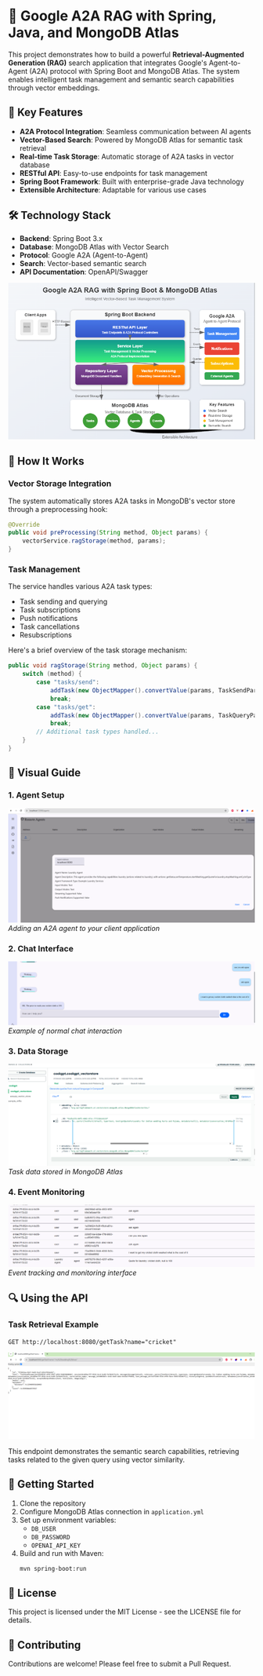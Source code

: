 # 🤖 Google A2A RAG with Spring, Java, and MongoDB Atlas

This project demonstrates how to build a powerful **Retrieval-Augmented Generation (RAG)** search application that integrates Google's Agent-to-Agent (A2A) protocol with Spring Boot and MongoDB Atlas. The system enables intelligent task management and semantic search capabilities through vector embeddings.

## 🌟 Key Features

- **A2A Protocol Integration**: Seamless communication between AI agents
- **Vector-Based Search**: Powered by MongoDB Atlas for semantic task retrieval
- **Real-time Task Storage**: Automatic storage of A2A tasks in vector database
- **RESTful API**: Easy-to-use endpoints for task management
- **Spring Boot Framework**: Built with enterprise-grade Java technology
- **Extensible Architecture**: Adaptable for various use cases

## 🛠️ Technology Stack

- **Backend**: Spring Boot 3.x
- **Database**: MongoDB Atlas with Vector Search
- **Protocol**: Google A2A (Agent-to-Agent)
- **Search**: Vector-based semantic search
- **API Documentation**: OpenAPI/Swagger

![Architecture](architecture.png)  

## 📝 How It Works

### Vector Storage Integration

The system automatically stores A2A tasks in MongoDB's vector store through a preprocessing hook:

```java
@Override
public void preProcessing(String method, Object params) {
    vectorService.ragStorage(method, params);
}
```

### Task Management

The service handles various A2A task types:
- Task sending and querying
- Task subscriptions
- Push notifications
- Task cancellations
- Resubscriptions

Here's a brief overview of the task storage mechanism:

```java
public void ragStorage(String method, Object params) {
    switch (method) {
        case "tasks/send":
            addTask(new ObjectMapper().convertValue(params, TaskSendParams.class));
            break;
        case "tasks/get":
            addTask(new ObjectMapper().convertValue(params, TaskQueryParams.class));
            break;
        // Additional task types handled...
    }
}
```

## 📸 Visual Guide

### 1. Agent Setup
![Agent Addition](addAgent.png)
*Adding an A2A agent to your client application*

### 2. Chat Interface
![Chat Interface](chatanswer.png)
*Example of normal chat interaction*

### 3. Data Storage
![MongoDB Storage](mongo.png)
*Task data stored in MongoDB Atlas*

### 4. Event Monitoring
![Event Tracking](event.png)
*Event tracking and monitoring interface*

## 🔍 Using the API

### Task Retrieval Example
```http
GET http://localhost:8080/getTask?name="cricket"
```

![Event Tracking](retrival.png)

This endpoint demonstrates the semantic search capabilities, retrieving tasks related to the given query using vector similarity.

## 🚀 Getting Started

1. Clone the repository
2. Configure MongoDB Atlas connection in `application.yml`
3. Set up environment variables:
   - `DB_USER`
   - `DB_PASSWORD`
   - `OPENAI_API_KEY`
4. Build and run with Maven:
   ```bash
   mvn spring-boot:run
   ```

## 📄 License

This project is licensed under the MIT License - see the LICENSE file for details.

## 🤝 Contributing

Contributions are welcome! Please feel free to submit a Pull Request.